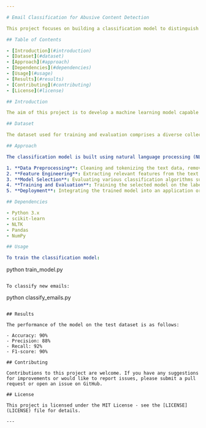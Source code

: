```yaml
---

# Email Classification for Abusive Content Detection

This project focuses on building a classification model to distinguish between abusive and non-abusive emails. With the increasing prevalence of online harassment and offensive communication, automated systems for identifying abusive content have become essential.

## Table of Contents

- [Introduction](#introduction)
- [Dataset](#dataset)
- [Approach](#approach)
- [Dependencies](#dependencies)
- [Usage](#usage)
- [Results](#results)
- [Contributing](#contributing)
- [License](#license)

## Introduction

The aim of this project is to develop a machine learning model capable of accurately categorizing emails into abusive and non-abusive categories. This can be particularly useful for email providers, social media platforms, and other online communication platforms to filter out harmful content and ensure a safer environment for their users.

## Dataset

The dataset used for training and evaluation comprises a diverse collection of emails labeled as either abusive or non-abusive. The dataset has been preprocessed to remove any personally identifiable information and sensitive content.

## Approach

The classification model is built using natural language processing (NLP) techniques and machine learning algorithms. The process involves:

1. **Data Preprocessing**: Cleaning and tokenizing the text data, removing stopwords, and performing other necessary preprocessing steps.
2. **Feature Engineering**: Extracting relevant features from the text data, such as TF-IDF vectors or word embeddings.
3. **Model Selection**: Evaluating various classification algorithms such as Naive Bayes, SVM, and neural networks to determine the most effective approach.
4. **Training and Evaluation**: Training the selected model on the labeled dataset and evaluating its performance using metrics such as accuracy, precision, recall, and F1-score.
5. **Deployment**: Integrating the trained model into an application or service for real-time classification of incoming emails.

## Dependencies

- Python 3.x
- scikit-learn
- NLTK
- Pandas
- NumPy

## Usage

To train the classification model:

```
python train_model.py
```

To classify new emails:

```
python classify_emails.py
```

## Results

The performance of the model on the test dataset is as follows:

- Accuracy: 90%
- Precision: 88%
- Recall: 92%
- F1-score: 90%

## Contributing

Contributions to this project are welcome. If you have any suggestions for improvements or would like to report issues, please submit a pull request or open an issue on GitHub.

## License

This project is licensed under the MIT License - see the [LICENSE](LICENSE) file for details.

---
```

